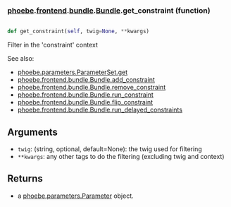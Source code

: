 ### [phoebe](phoebe.md).[frontend](phoebe.frontend.md).[bundle](phoebe.frontend.bundle.md).[Bundle](phoebe.frontend.bundle.Bundle.md).get_constraint (function)


```py

def get_constraint(self, twig=None, **kwargs)

```



Filter in the 'constraint' context

See also:
* [phoebe.parameters.ParameterSet.get](phoebe.parameters.ParameterSet.get.md)
* [phoebe.frontend.bundle.Bundle.add_constraint](phoebe.frontend.bundle.Bundle.add_constraint.md)
* [phoebe.frontend.bundle.Bundle.remove_constraint](phoebe.frontend.bundle.Bundle.remove_constraint.md)
* [phoebe.frontend.bundle.Bundle.run_constraint](phoebe.frontend.bundle.Bundle.run_constraint.md)
* [phoebe.frontend.bundle.Bundle.flip_constraint](phoebe.frontend.bundle.Bundle.flip_constraint.md)
* [phoebe.frontend.bundle.Bundle.run_delayed_constraints](phoebe.frontend.bundle.Bundle.run_delayed_constraints.md)

Arguments
----------
* `twig`: (string, optional, default=None): the twig used for filtering
* `**kwargs`: any other tags to do the filtering (excluding twig and context)

Returns
---------
* a [phoebe.parameters.Parameter](phoebe.parameters.Parameter.md) object.

